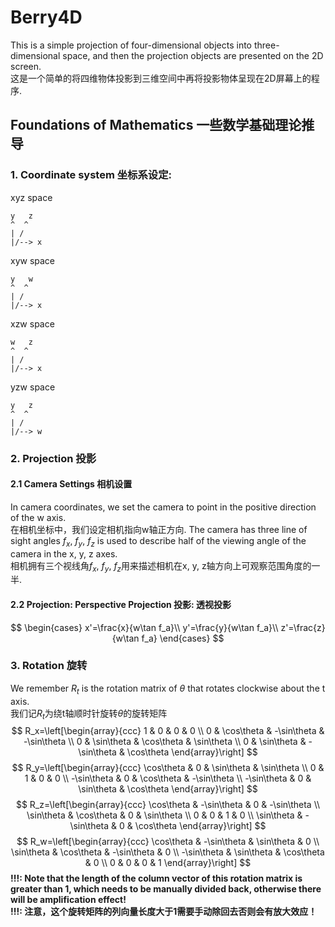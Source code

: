 <script type="text/javascript" async src="https://cdn.mathjax.org/mathjax/latest/MathJax.js?config=TeX-MML-AM_CHTML"></script>
# Berry4D  
This is a simple projection of four-dimensional objects into three-dimensional space, and then the projection objects are presented on the 2D screen.  
这是一个简单的将四维物体投影到三维空间中再将投影物体呈现在2D屏幕上的程序.

## Foundations of Mathematics 一些数学基础理论推导
### 1. Coordinate system 坐标系设定:
xyz space
```
y   z
^  ^
| /
|/--> x
```
xyw space
```
y   w
^  ^
| /
|/--> x
```
xzw space
```
w   z
^  ^
| /
|/--> x
```
yzw space
```
y   z
^  ^
| /
|/--> w
```
### 2. Projection 投影
#### 2.1 Camera Settings 相机设置
In camera coordinates, we set the camera to point in the positive direction of the w axis.  
在相机坐标中，我们设定相机指向w轴正方向.
The camera has three line of sight angles $f_ x$, $f_ y$, $f_ z$ is used to describe half of the viewing angle of the camera in the x, y, z axes.  
相机拥有三个视线角$f_x$, $f_y$, $f_z$用来描述相机在x, y, z轴方向上可观察范围角度的一半.
#### 2.2 Projection: Perspective Projection 投影: 透视投影
$$
\begin{cases}
x'=\frac{x}{w\tan f_a}\\
y'=\frac{y}{w\tan f_a}\\
z'=\frac{z}{w\tan f_a}
\end{cases}
$$
### 3. Rotation 旋转
We remember $R_t$ is the rotation matrix of $\theta$ that rotates clockwise about the t axis.  
我们记$R_t$为绕t轴顺时针旋转$\theta$的旋转矩阵  
$$
R_x=\left[\begin{array}{ccc}
1 & 0 & 0 & 0 \\
0 & \cos\theta & -\sin\theta & -\sin\theta \\
0 & \sin\theta & \cos\theta & \sin\theta \\
0 & \sin\theta & -\sin\theta & \cos\theta
\end{array}\right]
$$
$$
R_y=\left[\begin{array}{ccc}
\cos\theta & 0 & \sin\theta & \sin\theta \\
0 & 1 & 0 & 0 \\
-\sin\theta & 0 & \cos\theta & -\sin\theta \\
-\sin\theta & 0 & \sin\theta & \cos\theta
\end{array}\right]
$$
$$
R_z=\left[\begin{array}{ccc}
\cos\theta & -\sin\theta & 0 & -\sin\theta \\
\sin\theta & \cos\theta & 0 & \sin\theta \\
0 & 0 & 1 & 0 \\
\sin\theta & -\sin\theta & 0 & \cos\theta
\end{array}\right]
$$
$$
R_w=\left[\begin{array}{ccc}
\cos\theta & -\sin\theta & \sin\theta & 0 \\
\sin\theta & \cos\theta & -\sin\theta & 0 \\
-\sin\theta & \sin\theta & \cos\theta & 0 \\
0 & 0 & 0 & 1
\end{array}\right]
$$
**!!!: Note that the length of the column vector of this rotation matrix is greater than 1, which needs to be manually divided back, otherwise there will be amplification effect!**  
**!!!: 注意，这个旋转矩阵的列向量长度大于1需要手动除回去否则会有放大效应！**